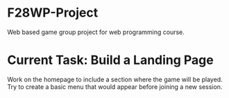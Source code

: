 # F28WP-Project
Web based game group project for web programming course.

# Current Task: Build a Landing Page
Work on the homepage to include a section where the game will be played. Try to create a basic menu that would appear before joining a new session.
